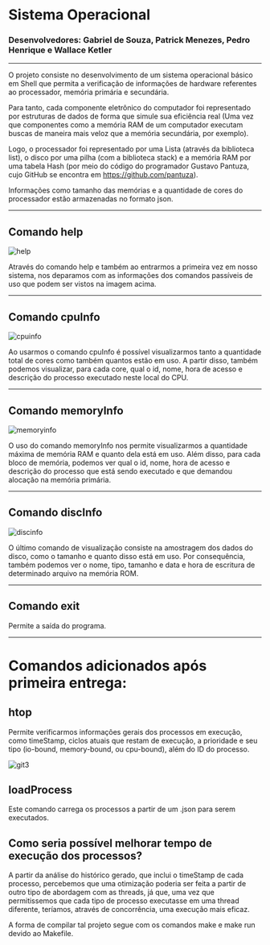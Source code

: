 # Sistema Operacional

### Desenvolvedores: Gabriel de Souza, Patrick Menezes, Pedro Henrique e Wallace Ketler

-------------------------------------------------------------------------------------------

O projeto consiste no desenvolvimento de um sistema operacional básico em Shell que permita a verificação de informações de hardware referentes ao processador, memória primária e secundária. 

Para tanto, cada componente eletrônico do computador foi representado por estruturas de dados de forma que simule sua eficiência real (Uma vez que componentes como a memória RAM de um computador executam buscas de maneira mais veloz que a memória secundária, por exemplo).

Logo, o processador foi representado por uma Lista (através da biblioteca list), o disco por uma pilha (com a biblioteca stack) e a memória RAM por uma tabela Hash (por meio do código do programador Gustavo Pantuza, cujo GitHub se encontra em https://github.com/pantuza).

Informações como tamanho das memórias e a quantidade de cores do processador estão armazenadas no formato json.

-------------------------------------------------------------------------------------------
## Comando help
![help](https://user-images.githubusercontent.com/56899474/147612796-89829b27-3848-4014-acf2-30bb6d6cdb19.png)


Através do comando help e também ao entrarmos a primeira vez em nosso sistema, nos deparamos com as informações dos comandos passíveis de uso que podem ser vistos na imagem acima.

-------------------------------------------------------------------------------------------
## Comando cpuInfo

![cpuinfo](https://user-images.githubusercontent.com/56899474/147612794-99000269-7785-4a78-9ee8-db180294a587.png)

Ao usarmos o comando cpuInfo é possível visualizarmos tanto a quantidade total de cores como também quantos estão em uso. A partir disso, também podemos visualizar, para cada core, qual o id, nome, hora de acesso e descrição do processo executado neste local do CPU.


-------------------------------------------------------------------------------------------
## Comando memoryInfo

![memoryinfo](https://user-images.githubusercontent.com/56899474/147612797-7e42fa9e-a3c6-4575-9d21-d5467e64dadf.png)

O uso do comando memoryInfo nos permite visualizarmos a quantidade máxima de memória RAM e quanto dela está em uso. Além disso, para cada bloco de memória, podemos ver qual o id, nome, hora de acesso e descrição do processo que está sendo executado e que demandou alocação na memória primária.




-------------------------------------------------------------------------------------------
## Comando discInfo

![discinfo](https://user-images.githubusercontent.com/56899474/147612795-d96a623b-dc1c-4017-84c9-856a9c547bc8.png)

O último comando de visualização consiste na amostragem dos dados do disco, como o tamanho e quanto disso está em uso. Por consequência, também podemos ver o nome, tipo, tamanho e data e hora de escritura de determinado arquivo na memória ROM.

-------------------------------------------------------------------------------------------
## Comando exit

Permite a saída do programa.

-------------------------------------------------------------------------------------------

# Comandos adicionados após primeira entrega:
## htop

Permite verificarmos informações gerais dos processos em execução, como timeStamp, ciclos atuais que restam de execução, a prioridade e seu tipo (io-bound, memory-bound, ou cpu-bound), além do ID do processo.

![git3](https://user-images.githubusercontent.com/56899474/150046596-d5ada130-6250-40a5-8d29-aa6c3fed51c7.png)


## loadProcess

Este comando carrega os processos a partir de um .json para serem executados.


## Como seria possível melhorar tempo de execução dos processos?

A partir da análise do histórico gerado, que inclui o timeStamp de cada processo, percebemos que uma otimização poderia ser feita a partir de outro tipo de abordagem com as threads, já que, uma vez que permitissemos que cada tipo de processo executasse em uma thread diferente, teríamos, através de concorrência, uma execução mais eficaz.








A forma de compilar tal projeto segue com os comandos make e make run devido ao Makefile.
